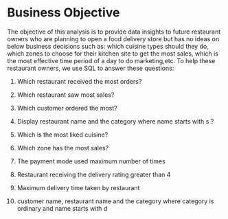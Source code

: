 # Business Objective

The objective of this analysis is to provide data insights to future restaurant owners who are planning to open a food delivery store but has no ideas on below business decisions such as: which cuisine types should they do, which zones to choose for their kitchen site to get the most sales, which is the most effective time period of a day to do marketing,etc. To help these restaurant owners, we use SQL to answer these questions:

1) Which restaurant received the most orders?

2) Which restaurant saw most sales?

3) Which customer ordered the most?

4) Display restaurant name and the category where name starts with s ?

 5) Which is the most liked cuisine?
 
 6) Which zone has the most sales?
 
 7) The payment mode used maximum number of times
  
 8) Restaurant receiving the delivery rating greater than 4
 
 9) Maximum delivery time taken by restaurant
 
 10) customer name, restaurant name and the category where category is ordinary and name starts with d 
 
 
